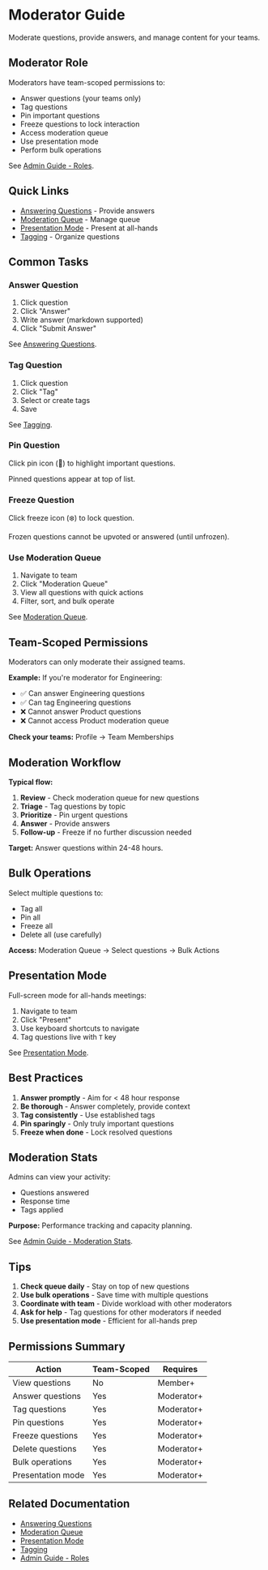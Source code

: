 # Moderator Guide

Moderate questions, provide answers, and manage content for your teams.

## Moderator Role

Moderators have team-scoped permissions to:
- Answer questions (your teams only)
- Tag questions
- Pin important questions
- Freeze questions to lock interaction
- Access moderation queue
- Use presentation mode
- Perform bulk operations

See [Admin Guide - Roles](../admin/roles-permissions.md).

## Quick Links

- [Answering Questions](answering-questions.md) - Provide answers
- [Moderation Queue](moderation-queue.md) - Manage queue
- [Presentation Mode](presentation-mode.md) - Present at all-hands
- [Tagging](tagging.md) - Organize questions

## Common Tasks

### Answer Question

1. Click question
2. Click "Answer"
3. Write answer (markdown supported)
4. Click "Submit Answer"

See [Answering Questions](answering-questions.md).

### Tag Question

1. Click question
2. Click "Tag"
3. Select or create tags
4. Save

See [Tagging](tagging.md).

### Pin Question

Click pin icon (📌) to highlight important questions.

Pinned questions appear at top of list.

### Freeze Question

Click freeze icon (❄️) to lock question.

Frozen questions cannot be upvoted or answered (until unfrozen).

### Use Moderation Queue

1. Navigate to team
2. Click "Moderation Queue"
3. View all questions with quick actions
4. Filter, sort, and bulk operate

See [Moderation Queue](moderation-queue.md).

## Team-Scoped Permissions

Moderators can only moderate their assigned teams.

**Example:** If you're moderator for Engineering:
- ✅ Can answer Engineering questions
- ✅ Can tag Engineering questions
- ❌ Cannot answer Product questions
- ❌ Cannot access Product moderation queue

**Check your teams:** Profile → Team Memberships

## Moderation Workflow

**Typical flow:**
1. **Review** - Check moderation queue for new questions
2. **Triage** - Tag questions by topic
3. **Prioritize** - Pin urgent questions
4. **Answer** - Provide answers
5. **Follow-up** - Freeze if no further discussion needed

**Target:** Answer questions within 24-48 hours.

## Bulk Operations

Select multiple questions to:
- Tag all
- Pin all
- Freeze all
- Delete all (use carefully)

**Access:** Moderation Queue → Select questions → Bulk Actions

## Presentation Mode

Full-screen mode for all-hands meetings:

1. Navigate to team
2. Click "Present"
3. Use keyboard shortcuts to navigate
4. Tag questions live with `T` key

See [Presentation Mode](presentation-mode.md).

## Best Practices

1. **Answer promptly** - Aim for < 48 hour response
2. **Be thorough** - Answer completely, provide context
3. **Tag consistently** - Use established tags
4. **Pin sparingly** - Only truly important questions
5. **Freeze when done** - Lock resolved questions

## Moderation Stats

Admins can view your activity:
- Questions answered
- Response time
- Tags applied

**Purpose:** Performance tracking and capacity planning.

See [Admin Guide - Moderation Stats](../admin/moderation-stats.md).

## Tips

1. **Check queue daily** - Stay on top of new questions
2. **Use bulk operations** - Save time with multiple questions
3. **Coordinate with team** - Divide workload with other moderators
4. **Ask for help** - Tag questions for other moderators if needed
5. **Use presentation mode** - Efficient for all-hands prep

## Permissions Summary

| Action | Team-Scoped | Requires |
|--------|-------------|----------|
| View questions | No | Member+ |
| Answer questions | Yes | Moderator+ |
| Tag questions | Yes | Moderator+ |
| Pin questions | Yes | Moderator+ |
| Freeze questions | Yes | Moderator+ |
| Delete questions | Yes | Moderator+ |
| Bulk operations | Yes | Moderator+ |
| Presentation mode | Yes | Moderator+ |

## Related Documentation

- [Answering Questions](answering-questions.md)
- [Moderation Queue](moderation-queue.md)
- [Presentation Mode](presentation-mode.md)
- [Tagging](tagging.md)
- [Admin Guide - Roles](../admin/roles-permissions.md)
